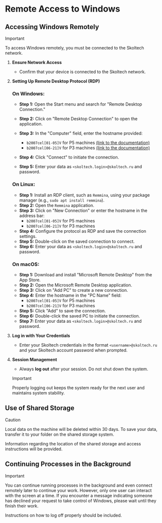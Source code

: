 # Remote Access to Windows

## Accessing Windows Remotely

> [!IMPORTANT]
> To access Windows remotely, you must be connected to the Skoltech network.

1. **Ensure Network Access**
   - Confirm that your device is connected to the Skoltech network.

2. **Setting Up Remote Desktop Protocol (RDP)**

   ### On Windows:
   - **Step 1:** Open the Start menu and search for "Remote Desktop Connection."
   - **Step 2:** Click on "Remote Desktop Connection" to open the application.
   - **Step 3:** In the "Computer" field, enter the hostname provided:
     - `b2007cel[01-05]V` for P5 machines [(link to the documentation)](https://sci.skoltech.ru/eng_class/software_and_infrastructure)
     - `b2007cel[06-21]V` for P3 machines [(link to the documentation)](https://sci.skoltech.ru/eng_class/software_and_infrastructure)

   - **Step 4:** Click "Connect" to initiate the connection.
   - **Step 5:** Enter your data as `<skoltech.login>@skoltech.ru` and password.

   ### On Linux:
   - **Step 1:** Install an RDP client, such as `Remmina`, using your package manager (e.g., `sudo apt install remmina`).
   - **Step 2:** Open the `Remmina` application.
   - **Step 3:** Click on "New Connection" or enter the hostname in the address bar:
     - `b2007cel[01-05]V` for P5 machines
     - `b2007cel[06-21]V` for P3 machines
   - **Step 4:** Configure the protocol as RDP and save the connection settings.
   - **Step 5:** Double-click on the saved connection to connect.
   - **Step 6:** Enter your data as `<skoltech.login>@skoltech.ru` and password.

   ### On macOS:
   - **Step 1:** Download and install "Microsoft Remote Desktop" from the App Store.
   - **Step 2:** Open the Microsoft Remote Desktop application.
   - **Step 3:** Click on "Add PC" to create a new connection.
   - **Step 4:** Enter the hostname in the "PC Name" field:
     - `b2007cel[01-05]V` for P5 machines
     - `b2007cel[06-21]V` for P3 machines
   - **Step 5:** Click "Add" to save the connection.
   - **Step 6:** Double-click the saved PC to initiate the connection.
   - **Step 7:** Enter your data as `<skoltech.login>@skoltech.ru` and password.


3. **Log in with Your Credentials**
   - Enter your Skoltech credentials in the format `<username>@skoltech.ru` and your Skoltech account password when prompted.

4. **Session Management**
   - Always **log out** after your session. Do not shut down the system.

   > [!IMPORTANT]
   > Properly logging out keeps the system ready for the next user and maintains system stability.

## Use of Shared Storage

> [!CAUTION]
> Local data on the machine will be deleted within 30 days. To save your data, transfer it to your folder on the shared storage system.

   Information regarding the location of the shared storage and access instructions will be provided.

## Continuing Processes in the Background

> [!IMPORTANT]
> You can continue running processes in the background and even connect remotely later to continue your work. However, only one user can interact with the screen at a time. If you encounter a message indicating someone has declined your request to take control of Windows, please wait until they finish their work.

Instructions on how to log off properly should be included.
